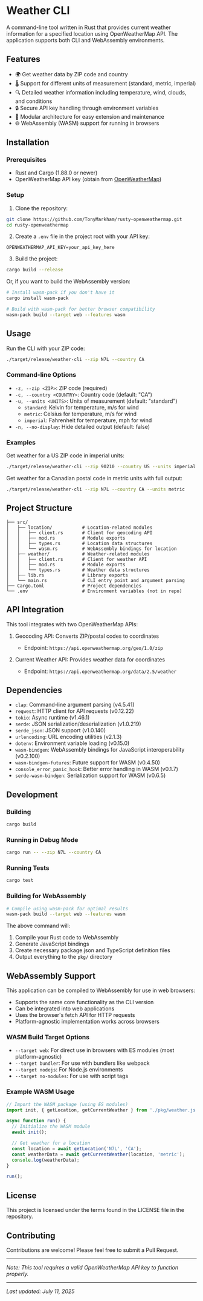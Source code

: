 ﻿# Weather CLI

A command-line tool written in Rust that provides current weather information for a specified location using OpenWeatherMap API. The application supports both CLI and WebAssembly environments.

## Features

- 🌍 Get weather data by ZIP code and country
- 🌡️ Support for different units of measurement (standard, metric, imperial)
- 🔍 Detailed weather information including temperature, wind, clouds, and conditions
- 🔒 Secure API key handling through environment variables
- 🧩 Modular architecture for easy extension and maintenance
- 🌐 WebAssembly (WASM) support for running in browsers

## Installation

### Prerequisites

- Rust and Cargo (1.88.0 or newer)
- OpenWeatherMap API key (obtain from [OpenWeatherMap](https://openweathermap.org/api))

### Setup

1. Clone the repository:

```bash
git clone https://github.com/TonyMarkham/rusty-openweathermap.git
cd rusty-openweathermap
```

2. Create a `.env` file in the project root with your API key:

```
OPENWEATHERMAP_API_KEY=your_api_key_here
```

3. Build the project:

```bash
cargo build --release
```

Or, if you want to build the WebAssembly version:

```bash
# Install wasm-pack if you don't have it
cargo install wasm-pack

# Build with wasm-pack for better browser compatibility
wasm-pack build --target web --features wasm
```

## Usage

Run the CLI with your ZIP code:

```bash
./target/release/weather-cli --zip N7L --country CA
```

### Command-line Options

- `-z, --zip <ZIP>`: ZIP code (required)
- `-c, --country <COUNTRY>`: Country code (default: "CA")
- `-u, --units <UNITS>`: Units of measurement (default: "standard")
  - `standard`: Kelvin for temperature, m/s for wind
  - `metric`: Celsius for temperature, m/s for wind
  - `imperial`: Fahrenheit for temperature, mph for wind
- `-n, --no-display`: Hide detailed output (default: false)

### Examples

Get weather for a US ZIP code in imperial units:

```bash
./target/release/weather-cli --zip 90210 --country US --units imperial
```

Get weather for a Canadian postal code in metric units with full output:

```bash
./target/release/weather-cli --zip N7L --country CA --units metric
```

## Project Structure

```
├── src/
│   ├── location/           # Location-related modules
│   │   ├── client.rs       # Client for geocoding API
│   │   ├── mod.rs          # Module exports
│   │   ├── types.rs        # Location data structures
│   │   └── wasm.rs         # WebAssembly bindings for location
│   ├── weather/            # Weather-related modules
│   │   ├── client.rs       # Client for weather API
│   │   ├── mod.rs          # Module exports
│   │   └── types.rs        # Weather data structures
│   ├── lib.rs              # Library exports
│   └── main.rs             # CLI entry point and argument parsing
├── Cargo.toml              # Project dependencies
└── .env                    # Environment variables (not in repo)
```

## API Integration

This tool integrates with two OpenWeatherMap APIs:

1. Geocoding API: Converts ZIP/postal codes to coordinates
   - Endpoint: `https://api.openweathermap.org/geo/1.0/zip`

2. Current Weather API: Provides weather data for coordinates
   - Endpoint: `https://api.openweathermap.org/data/2.5/weather`

## Dependencies

- `clap`: Command-line argument parsing (v4.5.41)
- `reqwest`: HTTP client for API requests (v0.12.22)
- `tokio`: Async runtime (v1.46.1)
- `serde`: JSON serialization/deserialization (v1.0.219)
- `serde_json`: JSON support (v1.0.140)
- `urlencoding`: URL encoding utilities (v2.1.3)
- `dotenv`: Environment variable loading (v0.15.0)
- `wasm-bindgen`: WebAssembly bindings for JavaScript interoperability (v0.2.100)
- `wasm-bindgen-futures`: Future support for WASM (v0.4.50)
- `console_error_panic_hook`: Better error handling in WASM (v0.1.7)
- `serde-wasm-bindgen`: Serialization support for WASM (v0.6.5)

## Development

### Building

```bash
cargo build
```

### Running in Debug Mode

```bash
cargo run -- --zip N7L --country CA
```

### Running Tests

```bash
cargo test
```

### Building for WebAssembly

```bash
# Compile using wasm-pack for optimal results
wasm-pack build --target web --features wasm
```

The above command will:
1. Compile your Rust code to WebAssembly
2. Generate JavaScript bindings
3. Create necessary package.json and TypeScript definition files
4. Output everything to the `pkg/` directory

## WebAssembly Support

This application can be compiled to WebAssembly for use in web browsers:

- Supports the same core functionality as the CLI version
- Can be integrated into web applications
- Uses the browser's fetch API for HTTP requests
- Platform-agnostic implementation works across browsers

### WASM Build Target Options

- `--target web`: For direct use in browsers with ES modules (most platform-agnostic)
- `--target bundler`: For use with bundlers like webpack
- `--target nodejs`: For Node.js environments
- `--target no-modules`: For use with script tags

### Example WASM Usage

```javascript
// Import the WASM package (using ES modules)
import init, { getLocation, getCurrentWeather } from './pkg/weather.js';

async function run() {
  // Initialize the WASM module
  await init();

  // Get weather for a location
  const location = await getLocation('N7L', 'CA');
  const weatherData = await getCurrentWeather(location, 'metric');
  console.log(weatherData);
}

run();
```

## License

This project is licensed under the terms found in the LICENSE file in the repository.

## Contributing

Contributions are welcome! Please feel free to submit a Pull Request.

---

*Note: This tool requires a valid OpenWeatherMap API key to function properly.*

---
*Last updated: July 11, 2025*
